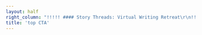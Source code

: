 ```yaml
---
layout: half
right_column: "!!!!! #### Story Threads: Virtual Writing Retreat\r\n!!!!! ##### February 4-7, 2021\r\n!!!!! Application window opens: October 1, 2020\r\n!!!!! Application window closes: November 1, 2020\r\n!!!!! Chosen participants are notified: November 16, 2020\r\n!!!!! Deposit due: December 1, 2020\r\n!!!!! Final payment due: January 15, 2021\r\n!!!!! First ten pages due: January 20, 2021\r\n!!!!! \r\n!!!!! **Editors**\r\n!!!!! Jeni Chappelle\r\n!!!!! Tiffany Grimes\r\n!!!!! Carly Hayward\r\n!!!!! \r\n!!!!! Cost: $895\r\n"
title: 'top CTA'
---
```


